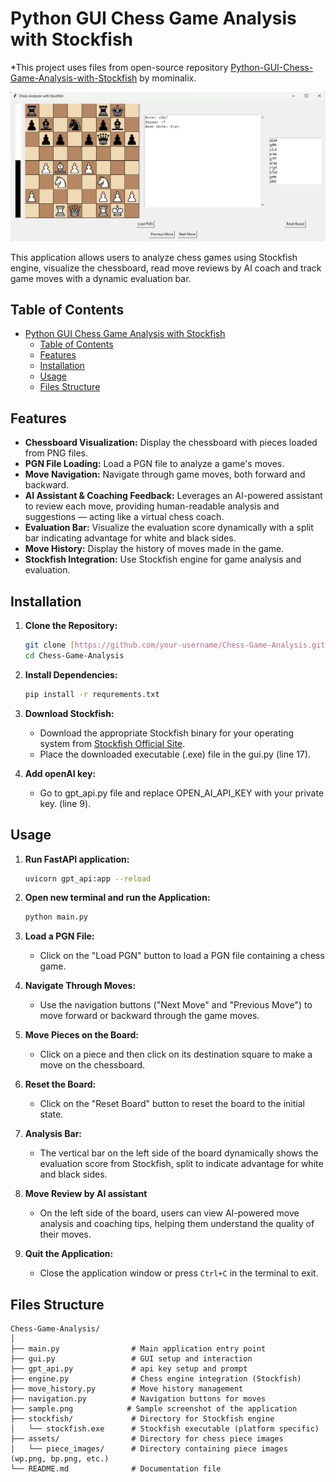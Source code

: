 # Python GUI Chess Game Analysis with Stockfish
*This project uses files from open-source repository [Python-GUI-Chess-Game-Analysis-with-Stockfish](https://github.com/mominalix/Python-GUI-Chess-Game-Analysis-with-Stockfish) by mominalix.

![Sample Screenshot](sample.png)

This application allows users to analyze chess games using Stockfish engine, visualize the chessboard, read move reviews by AI coach and track game moves with a dynamic evaluation bar.

## Table of Contents

- [Python GUI Chess Game Analysis with Stockfish](#python-gui-chess-game-analysis-with-stockfish)
  - [Table of Contents](#table-of-contents)
  - [Features](#features)
  - [Installation](#installation)
  - [Usage](#usage)
  - [Files Structure](#files-structure)

## Features

- **Chessboard Visualization:** Display the chessboard with pieces loaded from PNG files.
- **PGN File Loading:** Load a PGN file to analyze a game's moves.
- **Move Navigation:** Navigate through game moves, both forward and backward.
- **AI Assistant & Coaching Feedback:** Leverages an AI-powered assistant to review each move, providing human-readable analysis and suggestions — acting like a virtual chess coach.
- **Evaluation Bar:** Visualize the evaluation score dynamically with a split bar indicating advantage for white and black sides.
- **Move History:** Display the history of moves made in the game.
- **Stockfish Integration:** Use Stockfish engine for game analysis and evaluation.

## Installation

1. **Clone the Repository:**
   ```bash
   git clone [https://github.com/your-username/Chess-Game-Analysis.git](https://github.com/mominalix/Python-GUI-Chess-Game-Analysis-with-Stockfish.git)
   cd Chess-Game-Analysis
   ```

2. **Install Dependencies:**
   ```bash
   pip install -r requrements.txt
   ```

3. **Download Stockfish:**
   - Download the appropriate Stockfish binary for your operating system from [Stockfish Official Site](https://stockfishchess.org/download/).
   - Place the downloaded executable (.exe) file in the gui.py (line 17).
     
4. **Add openAI key:**
    - Go to gpt_api.py file and replace OPEN_AI_API_KEY with your private key. (line 9).

## Usage
    
1. **Run FastAPI application:**
    ```bash
   uvicorn gpt_api:app --reload
   ```

2. **Open new terminal and run the Application:**
   ```bash
   python main.py
   ```

3. **Load a PGN File:**
   - Click on the "Load PGN" button to load a PGN file containing a chess game.

4. **Navigate Through Moves:**
   - Use the navigation buttons ("Next Move" and "Previous Move") to move forward or backward through the game moves.

5. **Move Pieces on the Board:**
   - Click on a piece and then click on its destination square to make a move on the chessboard.

6. **Reset the Board:**
   - Click on the "Reset Board" button to reset the board to the initial state.

7. **Analysis Bar:**
   - The vertical bar on the left side of the board dynamically shows the evaluation score from Stockfish, split to indicate advantage for white and black sides.

8. **Move Review by AI assistant**
    - On the left side of the board, users can view AI-powered move analysis and coaching tips, helping them understand the quality of their moves.
      
9. **Quit the Application:**
   - Close the application window or press `Ctrl+C` in the terminal to exit.

## Files Structure

```
Chess-Game-Analysis/
│
├── main.py                # Main application entry point
├── gui.py                 # GUI setup and interaction
├── gpt_api.py             # api key setup and prompt
├── engine.py              # Chess engine integration (Stockfish)
├── move_history.py        # Move history management
├── navigation.py          # Navigation buttons for moves
├── sample.png            # Sample screenshot of the application
├── stockfish/             # Directory for Stockfish engine
│   └── stockfish.exe      # Stockfish executable (platform specific)
├── assets/                # Directory for chess piece images
│   └── piece_images/      # Directory containing piece images (wp.png, bp.png, etc.)
└── README.md              # Documentation file
```
